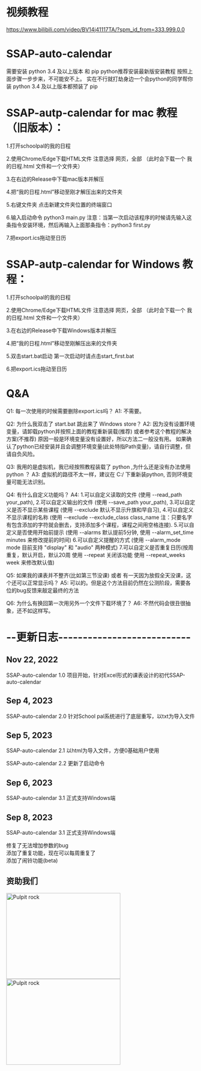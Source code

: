 # 视频教程
https://www.bilibili.com/video/BV14j41117TA/?spm_id_from=333.999.0.0
# SSAP-auto-calendar
需要安装 python 3.4 及以上版本 和 pip
python推荐安装最新版安装教程
按照上面步骤一步步来，不可能安不上。 实在不行就打劫身边一个会python的同学帮你装
python 3.4 及以上版本都预装了 pip

# SSAP-autp-calendar for mac 教程（旧版本）：
1.打开schoolpal的我的日程

2.使用Chrome/Edge下载HTML文件 注意选择 网页，全部 （此时会下载一个 我的日程.html 文件和一个文件夹）

3.在右边的Release中下载mac版本并解压

4.把“我的日程.html”移动至刚才解压出来的文件夹

5.右键文件夹 点击新建文件夹位置的终端窗口

6.输入启动命令 python3 main.py
注意：当第一次启动该程序的时候请先输入这条指令安装环境，然后再输入上面那条指令：python3 first.py

7.把export.ics拖动至日历

# SSAP-autp-calendar for Windows 教程：
1.打开schoolpal的我的日程

2.使用Chrome/Edge下载HTML文件 注意选择 网页，全部 （此时会下载一个 我的日程.html 文件和一个文件夹）

3.在右边的Release中下载Windows版本并解压

4.把“我的日程.html”移动至刚解压出来的文件夹

5.双击start.bat启动 第一次启动时请点击start_first.bat

6.把export.ics拖动至日历

# Q&A
Q1: 每一次使用的时候需要删除export.ics吗？
A1: 不需要。

Q2: 为什么我双击了 start.bat 跳出来了 Windows store？
A2: 因为没有设置环境变量，请卸载python并按照上面的教程重新装载(推荐)
或者参考这个教程的解决方案(不推荐)
原因一般是环境变量没有设置好，所以方法二一般没有用。
如果确认了python已经安装并且会调整环境变量(此处特指Path变量)，请自行调整，但请自负风险。

Q3: 我用的是虚拟机，我已经按照教程装载了 python ,为什么还是没有办法使用 python ？
A3: 虚拟机的路径不太一样，建议在 C:/ 下重新装python, 否则环境变量可能无法识别。

Q4: 有什么自定义功能吗？
A4:
1.可以自定义读取的文件 (使用 --read_path your_path),
2.可以自定义输出的文件 (使用 --save_path your_path),
3.可以自定义是否不显示某些课程 (使用 --exclude 默认不显示升旗和早自习),
4.可以自定义不显示课程的名称 (使用 --exclude --exclude_class class_name 注：只要名字有包含添加的字符就会删去，支持添加多个课程，课程之间用空格连接).
5.可以自定义是否使用开始前提示 (使用 --alarms 默认提前5分钟, 使用 --alarm_set_time minutes 来修改提前的时间)
6.可以自定义提醒的方式 (使用 --alarm_mode mode 目前支持 "display" 和 "audio" 两种模式)
7.可以自定义是否重复日历(按周重复，默认开启，默认20周 使用 --repeat 关闭该功能 使用 --repeat_weeks week 来修改默认值)

Q5: 如果我的课表并不整齐(比如第三节没课) 或者 有一天因为放假全天没课，这个还可以正常显示吗？
A5: 可以的。但是这个方法目前仍然在公测阶段，需要各位的bug反馈来敲定最终的方法

Q6: 为什么有换回第一次用另外一个文件下载环境了？
A6: 不然代码会很丑很抽象，还不如这样写。



# --更新日志---------------------------
## Nov 22, 2022
SSAP-auto-calendar 1.0
项目开始，针对Excel形式的课表设计的初代SSAP-auto-calendar
## Sep 4, 2023
SSAP-auto-calendar 2.0
针对School pal系统进行了底层重写，以txt为导入文件
## Sep 5, 2023
SSAP-auto-calendar 2.1
以html为导入文件，方便0基础用户使用

SSAP-auto-calendar 2.2
更新了启动命令
## Sep 6, 2023
SSAP-auto-calendar 3.1
正式支持Windows端

## Sep 8, 2023

SSAP-auto-calendar 3.1
正式支持Windows端

修复了无法增加参数的bug           
添加了重复功能，现在可以每周重复了           
添加了闹铃功能(beta)           

## 资助我们

<img src="https://github.com/05lpl/SSAP-auto-calendar/assets/91683680/9fa9f057-416e-48a7-b1f9-dced29d5f95f" alt="Pulpit rock" width="304" height="228">
<img src="https://github.com/05lpl/SSAP-auto-calendar/assets/91683680/e4388870-e2e7-4902-b724-85b1e8f91766" alt="Pulpit rock" width="304" height="228">



